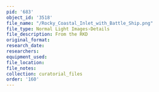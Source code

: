 ```yaml
---
pid: '683'
object_id: '3518'
file_name: "/Rocky_Coastal_Inlet_with_Battle_Ship.png"
file_type: Normal Light Images›Details
file_description: From the RKD
original_format:
research_date:
researchers:
equipment_used:
file_location:
file_notes:
collection: curatorial_files
order: '160'
---
```

